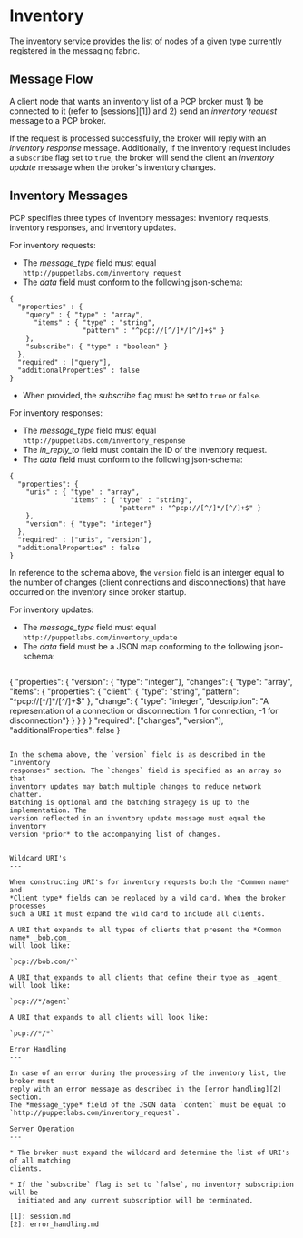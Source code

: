 Inventory
===

The inventory service provides the list of nodes of a given type currently
registered in the messaging fabric.

Message Flow
---

A client node that wants an inventory list of a PCP broker must 1) be
connected to it (refer to [sessions][1]) and 2) send an *inventory request*
message to a PCP broker.

If the request is processed successfully, the broker will reply with an
*inventory response* message. Additionally, if the inventory request includes a
`subscribe` flag set to `true`, the broker will send the client an
*inventory update* message when the broker's inventory changes.


Inventory Messages
---

PCP specifies three types of inventory messages: inventory requests,
inventory responses, and inventory updates.

For inventory requests:
* The *message_type* field must equal `http://puppetlabs.com/inventory_request`
* The *data* field must conform to the following json-schema:
```
{
  "properties" : {
    "query" : { "type" : "array",
      "items" : { "type" : "string",
                  "pattern" : "^pcp://[^/]*/[^/]+$" }
    },
    "subscribe": { "type" : "boolean" }
  },
  "required" : ["query"],
  "additionalProperties" : false
}
```
* When provided, the *subscribe* flag must be set to `true` or `false`.

For inventory responses:
* The *message_type* field must equal `http://puppetlabs.com/inventory_response`
* The *in_reply_to* field must contain the ID of the inventory request.
* The *data* field must conform to the following json-schema:

```
{
  "properties": {
    "uris" : { "type" : "array",
               "items" : { "type" : "string",
                           "pattern" : "^pcp://[^/]*/[^/]+$" }
    },
    "version": { "type": "integer"}
  },
  "required" : ["uris", "version"],
  "additionalProperties" : false
}
```

In reference to the schema above, the `version` field is an interger equal to
the number of changes (client connections and disconnections) that have
occurred on the inventory since broker startup.

For inventory updates:
* The *message_type* field must equal `http://puppetlabs.com/inventory_update`
* The *data* field must be a JSON map conforming to the following json-schema:
  ```
{
  "properties": {
    "version": { "type": "integer"},
    "changes": { "type": "array",
                 "items": {
                  "properties": {
                    "client": { "type": "string",
                                "pattern": "^pcp://[^/]*/[^/]+$" },
                    "change": { "type": "integer",
                                "description": "A representation of a connection or disconnection. 1 for connection, -1 for disconnection"}
                  }
                }
    }
  }
  "required": ["changes", "version"],
  "additionalProperties": false
}
```

In the schema above, the `version` field is as described in the "inventory
responses" section. The `changes` field is specified as an array so that
inventory updates may batch multiple changes to reduce network chatter.
Batching is optional and the batching stragegy is up to the implementation. The
version reflected in an inventory update message must equal the inventory
version *prior* to the accompanying list of changes.


Wildcard URI's
---

When constructing URI's for inventory requests both the *Common name* and
*Client type* fields can be replaced by a wild card. When the broker processes
such a URI it must expand the wild card to include all clients.

A URI that expands to all types of clients that present the *Common name* _bob.com_
will look like:

`pcp://bob.com/*`

A URI that expands to all clients that define their type as _agent_ will look like:

`pcp://*/agent`

A URI that expands to all clients will look like:

`pcp://*/*`

Error Handling
---

In case of an error during the processing of the inventory list, the broker must
reply with an error message as described in the [error handling][2] section.
The *message_type* field of the JSON data `content` must be equal to
`http://puppetlabs.com/inventory_request`.

Server Operation
---

* The broker must expand the wildcard and determine the list of URI's of all matching
clients.

* If the `subscribe` flag is set to `false`, no inventory subscription will be
  initiated and any current subscription will be terminated.

[1]: session.md
[2]: error_handling.md
